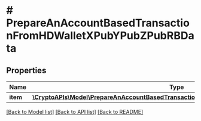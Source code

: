 # # PrepareAnAccountBasedTransactionFromHDWalletXPubYPubZPubRBData

## Properties

Name | Type | Description | Notes
------------ | ------------- | ------------- | -------------
**item** | [**\CryptoAPIs\Model\PrepareAnAccountBasedTransactionFromHDWalletXPubYPubZPubRBDataItem**](PrepareAnAccountBasedTransactionFromHDWalletXPubYPubZPubRBDataItem.md) |  |

[[Back to Model list]](../../README.md#models) [[Back to API list]](../../README.md#endpoints) [[Back to README]](../../README.md)
